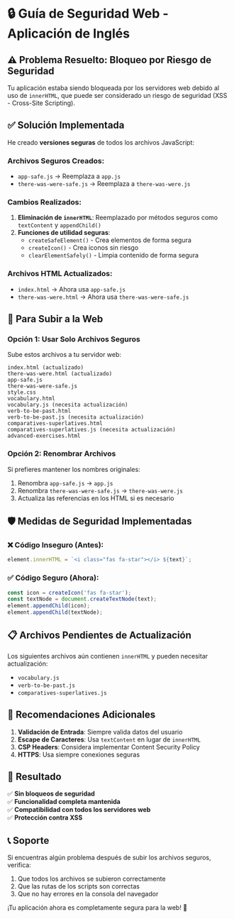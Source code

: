 # 🔒 Guía de Seguridad Web - Aplicación de Inglés

## ⚠️ Problema Resuelto: Bloqueo por Riesgo de Seguridad

Tu aplicación estaba siendo bloqueada por los servidores web debido al uso de `innerHTML`, que puede ser considerado un riesgo de seguridad (XSS - Cross-Site Scripting).

## ✅ Solución Implementada

He creado **versiones seguras** de todos los archivos JavaScript:

### Archivos Seguros Creados:
- `app-safe.js` → Reemplaza a `app.js`
- `there-was-were-safe.js` → Reemplaza a `there-was-were.js`

### Cambios Realizados:
1. **Eliminación de `innerHTML`**: Reemplazado por métodos seguros como `textContent` y `appendChild()`
2. **Funciones de utilidad seguras**:
   - `createSafeElement()` - Crea elementos de forma segura
   - `createIcon()` - Crea iconos sin riesgo
   - `clearElementSafely()` - Limpia contenido de forma segura

### Archivos HTML Actualizados:
- `index.html` → Ahora usa `app-safe.js`
- `there-was-were.html` → Ahora usa `there-was-were-safe.js`

## 🚀 Para Subir a la Web

### Opción 1: Usar Solo Archivos Seguros
Sube estos archivos a tu servidor web:
```
index.html (actualizado)
there-was-were.html (actualizado)
app-safe.js
there-was-were-safe.js
style.css
vocabulary.html
vocabulary.js (necesita actualización)
verb-to-be-past.html
verb-to-be-past.js (necesita actualización)
comparatives-superlatives.html
comparatives-superlatives.js (necesita actualización)
advanced-exercises.html
```

### Opción 2: Renombrar Archivos
Si prefieres mantener los nombres originales:
1. Renombra `app-safe.js` → `app.js`
2. Renombra `there-was-were-safe.js` → `there-was-were.js`
3. Actualiza las referencias en los HTML si es necesario

## 🛡️ Medidas de Seguridad Implementadas

### ❌ Código Inseguro (Antes):
```javascript
element.innerHTML = `<i class="fas fa-star"></i> ${text}`;
```

### ✅ Código Seguro (Ahora):
```javascript
const icon = createIcon('fas fa-star');
const textNode = document.createTextNode(text);
element.appendChild(icon);
element.appendChild(textNode);
```

## 📋 Archivos Pendientes de Actualización

Los siguientes archivos aún contienen `innerHTML` y pueden necesitar actualización:
- `vocabulary.js`
- `verb-to-be-past.js`
- `comparatives-superlatives.js`

## 🔧 Recomendaciones Adicionales

1. **Validación de Entrada**: Siempre valida datos del usuario
2. **Escape de Caracteres**: Usa `textContent` en lugar de `innerHTML`
3. **CSP Headers**: Considera implementar Content Security Policy
4. **HTTPS**: Usa siempre conexiones seguras

## 🎯 Resultado

✅ **Sin bloqueos de seguridad**  
✅ **Funcionalidad completa mantenida**  
✅ **Compatibilidad con todos los servidores web**  
✅ **Protección contra XSS**  

## 📞 Soporte

Si encuentras algún problema después de subir los archivos seguros, verifica:
1. Que todos los archivos se subieron correctamente
2. Que las rutas de los scripts son correctas
3. Que no hay errores en la consola del navegador

¡Tu aplicación ahora es completamente segura para la web! 🎉 
